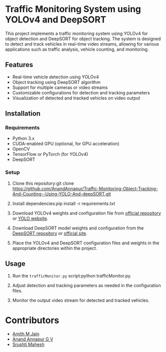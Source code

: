 # Traffic Monitoring System using YOLOv4 and DeepSORT

This project implements a traffic monitoring system using YOLOv4 for object detection and DeepSORT for object tracking. The system is designed to detect and track vehicles in real-time video streams, allowing for various applications such as traffic analysis, vehicle counting, and monitoring.

## Features

- Real-time vehicle detection using YOLOv4
- Object tracking using DeepSORT algorithm
- Support for multiple cameras or video streams
- Customizable configurations for detection and tracking parameters
- Visualization of detected and tracked vehicles on video output

## Installation

### Requirements

- Python 3.x
- CUDA-enabled GPU (optional, for GPU acceleration)
- OpenCV
- TensorFlow or PyTorch (for YOLOv4)
- DeepSORT

### Setup

1. Clone this repository:git clone https://github.com/AnandAnnapur/Traffic-Monitoring-Object-Tracking-And-Counting--Using-YOLO-And-deepSORT.git
2. Install dependencies:pip install -r requirements.txt

3. Download YOLOv4 weights and configuration file from [official repository](https://github.com/AlexeyAB/darknet) or [YOLO website](https://pjreddie.com/darknet/yolo/).

4. Download DeepSORT model weights and configuration from the [DeepSORT repository](https://github.com/nwojke/deep_sort) or [official site](https://github.com/nwojke/deep_sort).

5. Place the YOLOv4 and DeepSORT configuration files and weights in the appropriate directories within the project.

## Usage

1. Run the `trafficMonitor.py` script:python trafficMonitor.py.

2. Adjust detection and tracking parameters as needed in the configuration files.

3. Monitor the output video stream for detected and tracked vehicles.

# Contributors

* [Amith M Jain](https://github.com/Quiirky-codes)
* [Anand Annapur G V](https://github.com/AnandAnnapur)
* [Srushti Mahesh](https://github.com/srushti2432)



